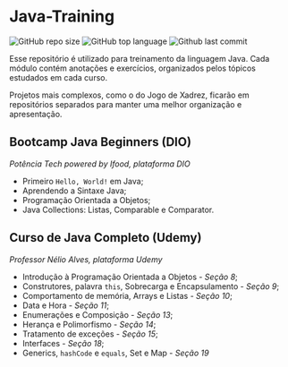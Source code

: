 # Java-Training

![GitHub repo size](https://img.shields.io/github/repo-size/liviafausto/Java-Training?style=for-the-badge)
![GitHub top language](https://img.shields.io/github/languages/top/liviafausto/Java-Training?style=for-the-badge)
![Github last commit](https://img.shields.io/github/last-commit/liviafausto/Java-Training?style=for-the-badge)

Esse repositório é utilizado para treinamento da linguagem Java. Cada módulo contém anotações e exercícios, organizados pelos tópicos estudados em cada curso.

Projetos mais complexos, como o do Jogo de Xadrez, ficarão em repositórios separados para manter uma melhor organização e apresentação.


## Bootcamp Java Beginners (DIO)
<i>Potência Tech powered by Ifood, plataforma DIO</i>

- Primeiro `Hello, World!` em Java;
- Aprendendo a Sintaxe Java;
- Programação Orientada a Objetos;
- Java Collections: Listas, Comparable e Comparator.


## Curso de Java Completo (Udemy)
<i> Professor Nélio Alves, plataforma Udemy</i>

- Introdução à Programação Orientada a Objetos - <i>Seção 8</i>;
- Construtores, palavra `this`, Sobrecarga e Encapsulamento - <i>Seção 9</i>;
- Comportamento de memória, Arrays e Listas - <i>Seção 10</i>;
- Data e Hora - <i>Seção 11</i>;
- Enumerações e Composição - <i>Seção 13</i>;
- Herança e Polimorfismo - <i>Seção 14</i>;
- Tratamento de exceções - <i>Seção 15</i>;
- Interfaces - <i>Seção 18</i>;
- Generics, `hashCode` e `equals`, Set e Map - <i>Seção 19</i>
